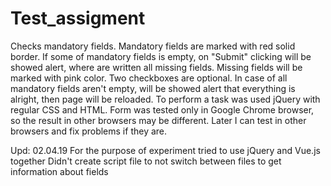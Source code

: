 # Test_assigment
Checks mandatory fields.
Mandatory fields are marked with red solid border.
If some of mandatory fields is empty, on "Submit" clicking will be showed alert, where are written all missing fields. Missing fields will be marked with pink color.
Two checkboxes are optional.
In case of all mandatory fields aren't empty, will be showed alert that everything is alright, then page will be reloaded.
To perform a task was used jQuery with regular CSS and HTML.
Form was tested only in Google Chrome browser, so the result in other browsers may be different. Later I can test in other browsers and fix problems if they are.

Upd: 02.04.19
For the purpose of experiment tried to use jQuery and Vue.js together
Didn't create script file to not switch between files to get information about fields
